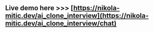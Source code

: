 ## Live demo here >>> [https://nikola-mitic.dev/ai_clone_interview](https://nikola-mitic.dev/ai_clone_interview/chat)
